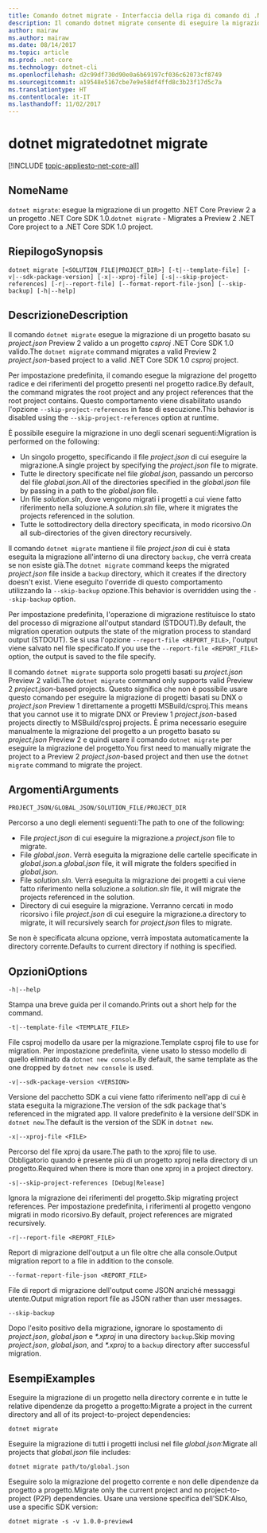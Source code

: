 ```yaml
---
title: Comando dotnet migrate - Interfaccia della riga di comando di .NET Core
description: Il comando dotnet migrate consente di eseguire la migrazione di un progetto e di tutte le relative dipendenze.
author: mairaw
ms.author: mairaw
ms.date: 08/14/2017
ms.topic: article
ms.prod: .net-core
ms.technology: dotnet-cli
ms.openlocfilehash: d2c99df730d90e0a6b69197cf036c62073cf8749
ms.sourcegitcommit: a19548e5167cbe7e9e58df4ffd8c3b23f17d5c7a
ms.translationtype: HT
ms.contentlocale: it-IT
ms.lasthandoff: 11/02/2017
---
```

# <a name="dotnet-migrate"></a><span data-ttu-id="5f046-103">dotnet migrate</span><span class="sxs-lookup"><span data-stu-id="5f046-103">dotnet migrate</span></span>

[!INCLUDE [topic-appliesto-net-core-all](../../../includes/topic-appliesto-net-core-all.md)]

## <a name="name"></a><span data-ttu-id="5f046-104">Nome</span><span class="sxs-lookup"><span data-stu-id="5f046-104">Name</span></span>

<span data-ttu-id="5f046-105">`dotnet migrate`: esegue la migrazione di un progetto .NET Core Preview 2 a un progetto .NET Core SDK 1.0.</span><span class="sxs-lookup"><span data-stu-id="5f046-105">`dotnet migrate` - Migrates a Preview 2 .NET Core project to a .NET Core SDK 1.0 project.</span></span>

## <a name="synopsis"></a><span data-ttu-id="5f046-106">Riepilogo</span><span class="sxs-lookup"><span data-stu-id="5f046-106">Synopsis</span></span>

`dotnet migrate [<SOLUTION_FILE|PROJECT_DIR>] [-t|--template-file] [-v|--sdk-package-version] [-x|--xproj-file] [-s|--skip-project-references] [-r|--report-file] [--format-report-file-json] [--skip-backup] [-h|--help]`

## <a name="description"></a><span data-ttu-id="5f046-107">Descrizione</span><span class="sxs-lookup"><span data-stu-id="5f046-107">Description</span></span>

<span data-ttu-id="5f046-108">Il comando `dotnet migrate` esegue la migrazione di un progetto basato su *project.json* Preview 2 valido a un progetto *csproj* .NET Core SDK 1.0 valido.</span><span class="sxs-lookup"><span data-stu-id="5f046-108">The `dotnet migrate` command migrates a valid Preview 2 *project.json*-based project to a valid .NET Core SDK 1.0 *csproj* project.</span></span> 

<span data-ttu-id="5f046-109">Per impostazione predefinita, il comando esegue la migrazione del progetto radice e dei riferimenti del progetto presenti nel progetto radice.</span><span class="sxs-lookup"><span data-stu-id="5f046-109">By default, the command migrates the root project and any project references that the root project contains.</span></span> <span data-ttu-id="5f046-110">Questo comportamento viene disabilitato usando l'opzione `--skip-project-references` in fase di esecuzione.</span><span class="sxs-lookup"><span data-stu-id="5f046-110">This behavior is disabled using the `--skip-project-references` option at runtime.</span></span> 

<span data-ttu-id="5f046-111">È possibile eseguire la migrazione in uno degli scenari seguenti:</span><span class="sxs-lookup"><span data-stu-id="5f046-111">Migration is performed on the following:</span></span>

* <span data-ttu-id="5f046-112">Un singolo progetto, specificando il file *project.json* di cui eseguire la migrazione.</span><span class="sxs-lookup"><span data-stu-id="5f046-112">A single project by specifying the *project.json* file to migrate.</span></span>
* <span data-ttu-id="5f046-113">Tutte le directory specificate nel file *global.json*, passando un percorso del file *global.json*.</span><span class="sxs-lookup"><span data-stu-id="5f046-113">All of the directories specified in the *global.json* file by passing in a path to the *global.json* file.</span></span>
* <span data-ttu-id="5f046-114">Un file *solution.sln*, dove vengono migrati i progetti a cui viene fatto riferimento nella soluzione.</span><span class="sxs-lookup"><span data-stu-id="5f046-114">A *solution.sln* file, where it migrates the projects referenced in the solution.</span></span>
* <span data-ttu-id="5f046-115">Tutte le sottodirectory della directory specificata, in modo ricorsivo.</span><span class="sxs-lookup"><span data-stu-id="5f046-115">On all sub-directories of the given directory recursively.</span></span>

<span data-ttu-id="5f046-116">Il comando `dotnet migrate` mantiene il file *project.json* di cui è stata eseguita la migrazione all'interno di una directory `backup`, che verrà creata se non esiste già.</span><span class="sxs-lookup"><span data-stu-id="5f046-116">The `dotnet migrate` command keeps the migrated *project.json* file inside a `backup` directory, which it creates if the directory doesn't exist.</span></span> <span data-ttu-id="5f046-117">Viene eseguito l'override di questo comportamento utilizzando la `--skip-backup` opzione.</span><span class="sxs-lookup"><span data-stu-id="5f046-117">This behavior is overridden using the `--skip-backup` option.</span></span>

<span data-ttu-id="5f046-118">Per impostazione predefinita, l'operazione di migrazione restituisce lo stato del processo di migrazione all'output standard (STDOUT).</span><span class="sxs-lookup"><span data-stu-id="5f046-118">By default, the migration operation outputs the state of the migration process to standard output (STDOUT).</span></span> <span data-ttu-id="5f046-119">Se si usa l'opzione `--report-file <REPORT_FILE>`, l'output viene salvato nel file specificato.</span><span class="sxs-lookup"><span data-stu-id="5f046-119">If you use the `--report-file <REPORT_FILE>` option, the output is saved to the file specify.</span></span> 

<span data-ttu-id="5f046-120">Il comando `dotnet migrate` supporta solo progetti basati su *project.json* Preview 2 validi.</span><span class="sxs-lookup"><span data-stu-id="5f046-120">The `dotnet migrate` command only supports valid Preview 2 *project.json*-based projects.</span></span> <span data-ttu-id="5f046-121">Questo significa che non è possibile usare questo comando per eseguire la migrazione di progetti basati su DNX o *project.json* Preview 1 direttamente a progetti MSBuild/csproj.</span><span class="sxs-lookup"><span data-stu-id="5f046-121">This means that you cannot use it to migrate DNX or Preview 1 *project.json*-based projects directly to MSBuild/csproj projects.</span></span> <span data-ttu-id="5f046-122">È prima necessario eseguire manualmente la migrazione del progetto a un progetto basato su *project.json* Preview 2 e quindi usare il comando `dotnet migrate` per eseguire la migrazione del progetto.</span><span class="sxs-lookup"><span data-stu-id="5f046-122">You first need to manually migrate the project to a Preview 2 *project.json*-based project and then use the `dotnet migrate` command to migrate the project.</span></span>

## <a name="arguments"></a><span data-ttu-id="5f046-123">Argomenti</span><span class="sxs-lookup"><span data-stu-id="5f046-123">Arguments</span></span>

`PROJECT_JSON/GLOBAL_JSON/SOLUTION_FILE/PROJECT_DIR`

<span data-ttu-id="5f046-124">Percorso a uno degli elementi seguenti:</span><span class="sxs-lookup"><span data-stu-id="5f046-124">The path to one of the following:</span></span>

* <span data-ttu-id="5f046-125">File *project.json* di cui eseguire la migrazione.</span><span class="sxs-lookup"><span data-stu-id="5f046-125">a *project.json* file to migrate.</span></span>
* <span data-ttu-id="5f046-126">File *global.json*. Verrà eseguita la migrazione delle cartelle specificate in *global.json*.</span><span class="sxs-lookup"><span data-stu-id="5f046-126">a *global.json* file, it will migrate the folders specified in *global.json*.</span></span>
* <span data-ttu-id="5f046-127">File *solution.sln*. Verrà eseguita la migrazione dei progetti a cui viene fatto riferimento nella soluzione.</span><span class="sxs-lookup"><span data-stu-id="5f046-127">a *solution.sln* file, it will migrate the projects referenced in the solution.</span></span>
* <span data-ttu-id="5f046-128">Directory di cui eseguire la migrazione. Verranno cercati in modo ricorsivo i file *project.json* di cui eseguire la migrazione.</span><span class="sxs-lookup"><span data-stu-id="5f046-128">a directory to migrate, it will recursively search for *project.json* files to migrate.</span></span>

<span data-ttu-id="5f046-129">Se non è specificata alcuna opzione, verrà impostata automaticamente la directory corrente.</span><span class="sxs-lookup"><span data-stu-id="5f046-129">Defaults to current directory if nothing is specified.</span></span>

## <a name="options"></a><span data-ttu-id="5f046-130">Opzioni</span><span class="sxs-lookup"><span data-stu-id="5f046-130">Options</span></span>

`-h|--help`

<span data-ttu-id="5f046-131">Stampa una breve guida per il comando.</span><span class="sxs-lookup"><span data-stu-id="5f046-131">Prints out a short help for the command.</span></span>

`-t|--template-file <TEMPLATE_FILE>`

<span data-ttu-id="5f046-132">File csproj modello da usare per la migrazione.</span><span class="sxs-lookup"><span data-stu-id="5f046-132">Template csproj file to use for migration.</span></span> <span data-ttu-id="5f046-133">Per impostazione predefinita, viene usato lo stesso modello di quello eliminato da `dotnet new console`.</span><span class="sxs-lookup"><span data-stu-id="5f046-133">By default, the same template as the one dropped by `dotnet new console` is used.</span></span>

`-v|--sdk-package-version <VERSION>`

<span data-ttu-id="5f046-134">Versione del pacchetto SDK a cui viene fatto riferimento nell'app di cui è stata eseguita la migrazione.</span><span class="sxs-lookup"><span data-stu-id="5f046-134">The version of the sdk package that's referenced in the migrated app.</span></span> <span data-ttu-id="5f046-135">Il valore predefinito è la versione dell'SDK in `dotnet new`.</span><span class="sxs-lookup"><span data-stu-id="5f046-135">The default is the version of the SDK in `dotnet new`.</span></span>

`-x|--xproj-file <FILE>`

<span data-ttu-id="5f046-136">Percorso del file xproj da usare.</span><span class="sxs-lookup"><span data-stu-id="5f046-136">The path to the xproj file to use.</span></span> <span data-ttu-id="5f046-137">Obbligatorio quando è presente più di un progetto xproj nella directory di un progetto.</span><span class="sxs-lookup"><span data-stu-id="5f046-137">Required when there is more than one xproj in a project directory.</span></span>

`-s|--skip-project-references [Debug|Release]`

<span data-ttu-id="5f046-138">Ignora la migrazione dei riferimenti del progetto.</span><span class="sxs-lookup"><span data-stu-id="5f046-138">Skip migrating project references.</span></span> <span data-ttu-id="5f046-139">Per impostazione predefinita, i riferimenti al progetto vengono migrati in modo ricorsivo.</span><span class="sxs-lookup"><span data-stu-id="5f046-139">By default, project references are migrated recursively.</span></span>

`-r|--report-file <REPORT_FILE>`

<span data-ttu-id="5f046-140">Report di migrazione dell'output a un file oltre che alla console.</span><span class="sxs-lookup"><span data-stu-id="5f046-140">Output migration report to a file in addition to the console.</span></span>

`--format-report-file-json <REPORT_FILE>`

<span data-ttu-id="5f046-141">File di report di migrazione dell'output come JSON anziché messaggi utente.</span><span class="sxs-lookup"><span data-stu-id="5f046-141">Output migration report file as JSON rather than user messages.</span></span>

`--skip-backup`

<span data-ttu-id="5f046-142">Dopo l'esito positivo della migrazione, ignorare lo spostamento di *project.json*, *global.json* e *\*.xproj* in una directory `backup`.</span><span class="sxs-lookup"><span data-stu-id="5f046-142">Skip moving *project.json*, *global.json*, and *\*.xproj* to a `backup` directory after successful migration.</span></span>

## <a name="examples"></a><span data-ttu-id="5f046-143">Esempi</span><span class="sxs-lookup"><span data-stu-id="5f046-143">Examples</span></span>

<span data-ttu-id="5f046-144">Eseguire la migrazione di un progetto nella directory corrente e in tutte le relative dipendenze da progetto a progetto:</span><span class="sxs-lookup"><span data-stu-id="5f046-144">Migrate a project in the current directory and all of its project-to-project dependencies:</span></span>

`dotnet migrate`

<span data-ttu-id="5f046-145">Eseguire la migrazione di tutti i progetti inclusi nel file *global.json*:</span><span class="sxs-lookup"><span data-stu-id="5f046-145">Migrate all projects that *global.json* file includes:</span></span>

`dotnet migrate path/to/global.json`

<span data-ttu-id="5f046-146">Eseguire solo la migrazione del progetto corrente e non delle dipendenze da progetto a progetto.</span><span class="sxs-lookup"><span data-stu-id="5f046-146">Migrate only the current project and no project-to-project (P2P) dependencies.</span></span> <span data-ttu-id="5f046-147">Usare una versione specifica dell'SDK:</span><span class="sxs-lookup"><span data-stu-id="5f046-147">Also, use a specific SDK version:</span></span>

`dotnet migrate -s -v 1.0.0-preview4`
